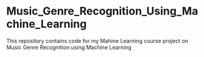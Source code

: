 # Music_Genre_Recognition_Using_Machine_Learning
This repository contains code for my Mahine Learning course project on Music Genre Recognition using Machine Learning
